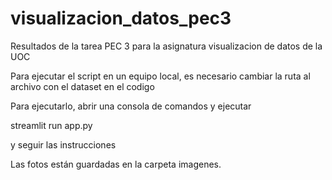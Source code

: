 # visualizacion_datos_pec3
Resultados de la tarea PEC 3 para la asignatura visualizacion de datos de la UOC

Para ejecutar el script en un equipo local, es necesario cambiar la ruta al archivo con el dataset en el codigo

Para ejecutarlo, abrir una consola de comandos y ejecutar

  streamlit run app.py

y seguir las instrucciones

Las fotos están guardadas en la carpeta imagenes.
